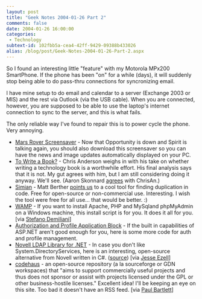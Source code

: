 ```yaml
---
layout: post
title: "Geek Notes 2004-01-26 Part 2"
comments: false
date: 2004-01-26 16:00:00
categories:
 - Technology
subtext-id: 102fbb5a-cea4-42ff-9429-09388b433026
alias: /blog/post/Geek-Notes-2004-01-26-Part-2.aspx
---
```



So I found an interesting little "feature" with my Motorola MPx200 SmartPhone. If the phone has been "on" for a while (days), it will suddenly stop being able to do pass-thru connections for syncronizing email. 

I have mine setup to do email and calendar to a server (Exchange 2003 or MIS) and the rest via Outlook (via the USB cable). When you are connected, however, you are supposed to be able to use the laptop's internet connection to sync to the server, and this is what fails. 

The only reliable way I've found to repair this is to power cycle the phone. Very annoying. 

  * [Mars Rover Screensaver](http://robotics.nasa.gov/mer/download.htm) - Now that Opportunity is down and Spirit is talking again, you should also download this screensaver so you can have the news and image updates automatically displayed on your PC.
  * [To Write a Book?](http://www.simplegeek.com/permalink.aspx/d0eaf161-1a37-4562-acc4-61156e2943f7) - Chris Anderson weighs in with his take on whether writing a technology book is a worthwhile effort. His final analysis says that it is not. My gut agrees with him, but I am still considering doing it anyway. We'll see. (Aaron Skonnard [agrees](http://skonnard.com/archive/2004/01/21/181.aspx) with ChrisAn.)
  * [Simian](http://www.redhillconsulting.com.au/products/simian/) - Matt Berther [points us](http://www.mattberther.com/2004/01/000379.html) to a cool tool for finding duplication in code. Free for open-source or non-commercial use. Interesting. I wish the tool were free for all use... that would be better. :)
  * [WAMP](http://www.e-novative.de/index.php?os_page=wamp) - If you want to install Apache, PHP and MySqland phpMyAdmin on a Windows machine, this install script is for you. It does it all for you. [via [Stefano Demiliani](http://dotnetjunkies.com/WebLog/demiliani/posts/5891.aspx)]
  * [Authorization and Profile Application Block](http://www.microsoft.com/downloads/details.aspx?familyid=ba983ad5-e74f-4be9-b146-9d2d2c6f8e81) - If the built in capabilities of ASP.NET aren't good enough for you, here is some more code for auth and profile management.
  * [Novell LDAP Library for .NET](http://www.novell.com/coolsolutions/cooldev/features/a_net_cplus_ldap_library_cdev.html) - In case you don't like System.DirectoryServices, here is an interesting, open-source alternative from Novell written in C#. ([source](http://forge.novell.com/modules/xfmod/cvs/cvsbrowse.php/ldapcsharp/CsharpLDAP)) [via [Jesse Ezell](http://weblogs.asp.net/jezell/archive/2004/01/22/61500.aspx)]
  * [codehaus](http://codehaus.org/) - an open-source repository (a la sourceforge or GDN workspaces) that "aims to support commercially useful projects and thus does not sponsor or assist with projects licensed under the GPL or other business-hostile licenses." Excellent idea! I'll be keeping an eye on this site. Too bad it doesn't have an RSS feed. [via [Paul Bartlett](http://blogs.geekdojo.net/pdbartlett/archive/2004/01/22/701.aspx)]
